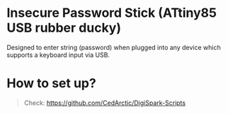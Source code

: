 # Insecure Password Stick (ATtiny85 USB rubber ducky)

Designed to enter string (password) when plugged into any device which supports a keyboard input via USB.

# How to set up?
> Check: https://github.com/CedArctic/DigiSpark-Scripts
